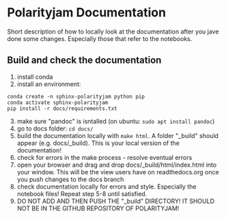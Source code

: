 # Polarityjam Documentation
Short description of how to locally look at the documentation after you jave done some changes. 
Especially those that refer to the notebooks.


## Build and check the documentation
1. install conda
2. install an environment:
```
conda create -n sphinx-polarityjam python pip
conda activate sphinx-polarityjam
pip install -r docs/requirements.txt
```
3. make sure "pandoc" is isntalled (on ubuntu: `sudo apt install pandoc`)
4. go to docs folder: `cd docs/`
5. build the documentation locally with `make html`. A folder "_build" should appear (e.g. docs/_build). 
This is your local version of the documentation!
6. check for errors in the make process - resolve eventual errors
7. open your browser and drag and drop docs/_build/html/index.html into your window.
This will be the view users have on readthedocs.org once you push changes to the docs branch
8. check documentation locally for errors and style. Especially the notebook files! Repeat step 5-8 until satisfied.
9. DO NOT ADD AND THEN PUSH THE "_build" DIRECTORY! IT SHOULD NOT BE IN THE GITHUB REPOSITORY OF POLARITYJAM!





